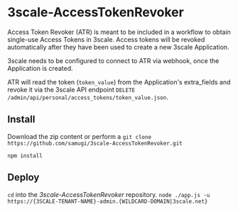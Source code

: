 # 3scale-AccessTokenRevoker
Access Token Revoker (ATR) is meant to be included in a workflow to obtain single-use Access Tokens in 3scale. Access tokens will be revoked automatically after they have been used to create a new 3scale Application.

3scale needs to be configured to connect to ATR via webhook, once the Application is created.

ATR will read the token (`token_value`) from the Application's extra_fields and revoke it via the 3scale API endpoint `DELETE /admin/api/personal/access_tokens/token_value.json`.

## Install
Download the zip content or perform a `git clone https://github.com/samugi/3scale-AccessTokenRevoker.git`

`npm install`

## Deploy
`cd` into the *3scale-AccessTokenRevoker* repository.
`node ./app.js -u https://{3SCALE-TENANT-NAME}-admin.{WILDCARD-DOMAIN|3scale.net}`
